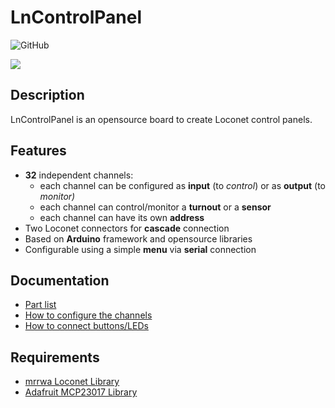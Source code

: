 # LnControlPanel
![GitHub](https://img.shields.io/github/license/lucadentella/LnControlPanel)

![](https://github.com/lucadentella/LnControlPanel/raw/main/images/board.jpg)

## Description

LnControlPanel is an opensource board to create Loconet control panels.

## Features

 - **32** independent channels:
   - each channel can be configured as **input** (to *control*) or as **output** (to *monitor)*
   - each channel can control/monitor a **turnout** or a **sensor**
   - each channel can have its own **address**
 - Two Loconet connectors for **cascade** connection
 - Based on **Arduino** framework and opensource libraries
 - Configurable using a simple **menu** via **serial** connection
 
## Documentation
 - [Part list](https://github.com/lucadentella/LnControlPanel/blob/main/PARTLIST.md)
 - [How to configure the channels](https://github.com/lucadentella/LnControlPanel/blob/main/CONFIGURATION.md)
 - [How to connect buttons/LEDs](https://github.com/lucadentella/LnControlPanel/blob/main/CONNECTIONS.md) 

## Requirements
 - [mrrwa Loconet Library](https://github.com/mrrwa/LocoNet)
 - [Adafruit MCP23017 Library](https://github.com/adafruit/Adafruit-MCP23017-Arduino-Library)
